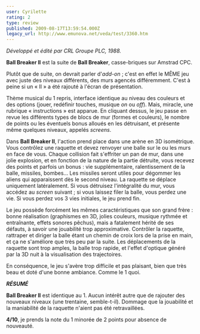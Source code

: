```yaml
---
user: Cyrilette
rating: 2
type: review
published: 2009-08-17T13:59:54.000Z
legacy_url: http://www.emunova.net/veda/test/3360.htm
---
```

_Développé et édité par CRL Groupe PLC, 1988\._  

  

**Ball Breaker II** est la suite de **Ball Breaker**, casse-briques sur Amstrad CPC.  

  

Plutôt que de suite, on devrait parler d'_add-on_ ; c'est en effet le MÊME jeu avec juste des niveaux différents, des murs agencés différemment. C'est à peine si un « II » a été rajouté à l'écran de présentation.  

Thème musical du 1 repris, interface identique au niveau des couleurs et des options (jouer, redéfinir touches, musique _on_ ou _off_). Mais, miracle, une rubrique « instructions » est apparue. En cliquant dessus, le jeu passe en revue les différents types de blocs de mur (formes et couleurs), le nombre de points ou les éventuels bonus alloués en les détruisant, et présente même quelques niveaux, appelés _screens_.  

  

Dans **Ball Breaker II**, l'action prend place dans une arène en 3D isométrique. Vous contrôlez une raquette et devez renvoyer une balle sur le ou les murs en face de vous. Chaque collision fait s'effriter un pan de mur, dans une jolie explosion, et en fonction de la nature de la partie détruite, vous recevez des points et parfois un bonus : vie supplémentaire, ralentissement de la balle, missiles, bombes... Les missiles seront utiles pour dégommer les aliens qui apparaissent dès le second niveau. La raquette se déplace uniquement latéralement. Si vous détruisez l'intégralité du mur, vous accédez au _screen_ suivant ; si vous laissez filer la balle, vous perdez une vie. Si vous perdez vos 3 vies initiales, le jeu prend fin.  

  

Le jeu possède forcément les mêmes caractéristiques que son grand frère : bonne réalisation (graphismes en 3D, jolies couleurs, musique rythmée et entraînante, effets sonores pêchus), mais a fatalement hérité de ses défauts, à savoir une jouabilité trop approximative. Contrôler la raquette, rattraper et diriger la balle étant un chemin de croix lors de la prise en main, et ça ne s'améliore que très peu par la suite. Les déplacements de la raquette sont trop amples, la balle trop rapide, et l'effet d'optique généré par la 3D nuit à la visualisation des trajectoires.  

En conséquence, le jeu s'avère trop difficile et pas plaisant, bien que très beau et doté d'une bonne ambiance. Comme le 1 quoi.  

  

_**RÉSUMÉ**_  

**Ball Breaker II** est identique au 1\. Aucun intérêt autre que de rajouter des nouveaux niveaux (une trentaine, semble-t-il). Dommage que la jouabilité et la maniabilité de la raquette n'aient pas été retravaillées.  

  

**4/10**, je prends la note du 1 minorée de 2 points pour absence de nouveauté.